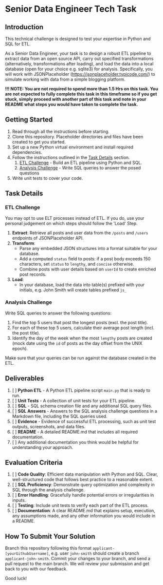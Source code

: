 # Senior Data Engineer Tech Task

## Introduction
This technical challenge is designed to test your expertise in Python and SQL for ETL. 

As a Senior Data Engineer, your task is to design a robust ETL pipeline to extract data from an open source API, carry out specified transformations (alternatively, transformations after loading), and load the data into a local database (open for your choice e.g. sqlite3) for analysis. Specifically, you will work with JSONPlaceholder (https://jsonplaceholder.typicode.com/) to simulate working with data from a simple blogging platform.

**!!! NOTE: You are not required to spend more than 1.5 Hrs on this task. You are not expected to fully complete this task in this timeframe so if you get stuck, simply proceed with another part of this task and note in your README what steps you would have taken to complete the task.**

## Getting Started
1. Read through all the instructions before starting.
2. Clone this repository. Placeholder directories and files have been created to get you started.
3. Set up a new Python virtual environment and install required dependencies.
4. Follow the instructions outlined in the [Task Details](#task-details) section.
   1. [ETL Challenge](#etl-challenge) - Build an ETL pipeline using Python and SQL.
   2. [Analysis Challenge](#analysis-challenge) - Write SQL queries to answer the posed questions
5. Write unit tests to cover your code.

## Task Details
### ETL Challenge

You may opt to use ELT processes instead of ETL. If you do, use your personal judgement on which steps should follow the 'Load' Step.

1. **Extract**: Retrieve all posts and user data from the `/posts` and `/users` endpoints of JSONPlaceholder API.
2. **Transform**:
   - Parse any embedded JSON structures into a format suitable for your database.
   - Add a computed `status` field to posts: if a post body exceeds 150 characters, set `status` to `lengthy`, and `concise` otherwise.
   - Combine posts with user details based on `userId` to create enriched post records.
3. **Load**:
   - In your database, load the data into table(s) prefixed with your initials, e.g. John Smith will create tables prefixed `js_` 

### Analysis Challenge
Write SQL queries to answer the following questions:
1. Find the top 5 users that post the longest posts (excl. the post title).
2. For each of these top 5 users, calculate their average post length (incl. the post title).
3. Identify the day of the week when the most `lengthy` posts are created (mock date using the `id` of posts as the day offset from the UNIX epoch).

Make sure that your queries can be run against the database created in the ETL.

## Deliverables
1. [ ] **Python ETL** - A Python ETL pipeline script `main.py` that is ready to run.
2. [ ] **Unit Tests** - A collection of unit tests for your ETL pipeline.
3. [ ] **SQL** - SQL schema creation file and any additional SQL query files.
4. [ ] **SQL Answers** - Answers to the SQL analysis challenge questions in a Markdown file, including the SQL queries used.
5. [ ] **Evidence** - Evidence of successful ETL processing, such as unit test outputs, screenshots, and data files.
6. [ ] **README** - A detailed README.md that includes all required documentation.
7. [ ] Any additional documentation you think would be helpful for understanding your approach.

## Evaluation Criteria
1. [ ] **Code Quality**: Efficient data manipulation with Python and SQL. Clear, well-structured code that follows best practice to a reasonable extent.
2. [ ] **SQL Proficiency**: Demonstrate query optimization and complexity in SQL through the analysis challenge.
3. [ ] **Error Handling**: Gracefully handle potential errors or irregularities in inputs.
4. [ ] **Testing**: Include unit tests to verify each part of the ETL process.
5. [ ] **Documentation**: A clear README.md that explains setup, execution, any assumptions made, and any other information you would include in a README.

## How To Submit Your Solution
Branch this repository following this format `applicant-[yourGithubUsername]`, e.g. user `john-smith` should create a branch `applicant-john-smith`. Commit your changes to your branch, and send a pull request to the main branch. We will review your submission and get back to you with our feedback.

Good luck!
